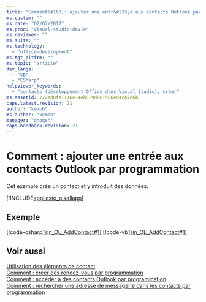```yaml
---
title: "Comment&#160;: ajouter une entr&#233;e aux contacts Outlook par programmation | Microsoft Docs"
ms.custom: ""
ms.date: "02/02/2017"
ms.prod: "visual-studio-dev14"
ms.reviewer: ""
ms.suite: ""
ms.technology: 
  - "office-development"
ms.tgt_pltfrm: ""
ms.topic: "article"
dev_langs: 
  - "VB"
  - "CSharp"
helpviewer_keywords: 
  - "contacts (développement Office dans Visual Studio), créer"
ms.assetid: 722ed0fa-116e-4eb5-9d86-586ed4ca7d6b
caps.latest.revision: 21
author: "kempb"
ms.author: "kempb"
manager: "ghogen"
caps.handback.revision: 21
---
```

# Comment&#160;: ajouter une entr&#233;e aux contacts Outlook par programmation
  Cet exemple crée un contact et y introduit des données.  
  
 [!INCLUDE[appliesto_olkallapp](../vsto/includes/appliesto-olkallapp-md.md)]  
  
## Exemple  
 [!code-csharp[Trin_OL_AddContact#1](../snippets/csharp/VS_Snippets_OfficeSP/Trin_OL_AddContact/CS/thisaddin.cs#1)]
 [!code-vb[Trin_OL_AddContact#1](../snippets/visualbasic/VS_Snippets_OfficeSP/Trin_OL_AddContact/VB/thisaddin.vb#1)]  
  
## Voir aussi  
 [Utilisation des éléments de contact](../vsto/working-with-contact-items.md)   
 [Comment : créer des rendez-vous par programmation](../vsto/how-to-programmatically-create-appointments.md)   
 [Comment : accéder à des contacts Outlook par programmation](../vsto/how-to-programmatically-access-outlook-contacts.md)   
 [Comment : rechercher une adresse de messagerie dans les contacts par programmation](../vsto/how-to-programmatically-search-for-an-e-mail-address-in-contacts.md)  
  
  
